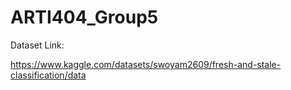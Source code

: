 # ARTI404_Group5

Dataset Link:

https://www.kaggle.com/datasets/swoyam2609/fresh-and-stale-classification/data
